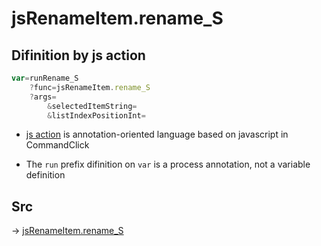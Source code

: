 # jsRenameItem.rename_S

## Difinition by js action

```js.js
var=runRename_S
	?func=jsRenameItem.rename_S
	?args=
		&selectedItemString=
		&listIndexPositionInt=
```

- [js action](#) is annotation-oriented language based on javascript in CommandClick

- The `run` prefix difinition on `var` is a process annotation, not a variable definition

## Src

-> [jsRenameItem.rename_S](https://github.com/puutaro/CommandClick/blob/master/app/src/main/java/com/puutaro/commandclick/fragment_lib/terminal_fragment/js_interface/list_index/JsRenameItem.kt#L26)


